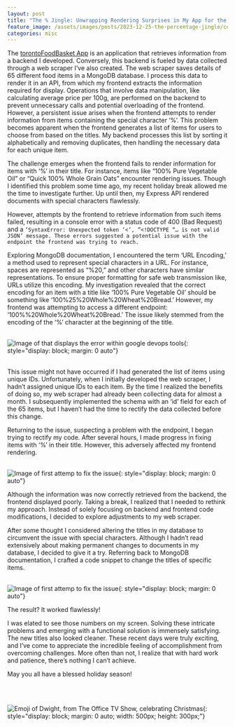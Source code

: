 ```yaml
---
layout: post
title: "The % Jingle: Unwrapping Rendering Surprises in My App for the Holidays"
feature_image: /assets/images/posts/2023-12-25-the-percentage-jingle/cover.png
categories: misc
---
```


The <a href="https://torontofoodbasket.com">torontoFoodBasket App</a> is an application that retrieves information from a backend I developed. Conversely, this backend is fueled by data collected through a web scraper I’ve also created. The web scraper saves details of 65 different food items in a MongoDB database. I process this data to render it in an API, from which my frontend extracts the information required for display. Operations that involve data manipulation, like calculating average price per 100g, are performed on the backend to prevent unnecessary calls and potential overloading of the frontend. However, a persistent issue arises when the frontend attempts to render information from items containing the special character ‘%’. This problem becomes apparent when the frontend generates a list of items for users to choose from based on the titles. My backend processes this list by sorting it alphabetically and removing duplicates, then handling the necessary data for each unique item.

The challenge emerges when the frontend fails to render information for items with ‘%’ in their title. For instance, items like “100% Pure Vegetable Oil” or “Quick 100% Whole Grain Oats” encounter rendering issues. Though I identified this problem some time ago, my recent holiday break allowed me the time to investigate further. Up until then, my Express API rendered documents with special characters flawlessly.

However, attempts by the frontend to retrieve information from such items failed, resulting in a console error with a status code of 400 (Bad Request) and a `‘SyntaxError: Unexpected token ‘<‘, “<!DOCTYPE “… is not valid JSON’ message. These errors suggested a potential issue with the endpoint the frontend was trying to reach.`

Exploring MongoDB documentation, I encountered the term ‘URL Encoding,’ a method used to represent special characters in a URL. For instance, spaces are represented as “%20,” and other characters have similar representations. To ensure proper formatting for safe web transmission like, URLs utilize this encoding. My investigation revealed that the correct encoding for an item with a title like ‘100% Pure Vegetable Oil’ should be something like ‘100%25%20Whole%20Wheat%20Bread.’ However, my frontend was attempting to access a different endpoint: ‘100%%20Whole%20Wheat%20Bread.’ The issue likely stemmed from the encoding of the ‘%’ character at the beginning of the title.
<br>
<br>  


<!-- ![Image of that displays the error within google devops tools](/assets/images/posts/2023-12-25-the-percentage-jingle/cover.png){: style="display: block; margin: 0 auto"} -->

![Image of that displays the error within google devops tools]({{site.url}}/assets/images/posts/2023-12-25-the-percentage-jingle/cover.png){: style="display: block; margin: 0 auto"}

<br>
This issue might not have occurred if I had generated the list of items using unique IDs. Unfortunately, when I initially developed the web scraper, I hadn’t assigned unique IDs to each item. By the time I realized the benefits of doing so, my web scraper had already been collecting data for almost a month. I subsequently implemented the schema with an ‘id’ field for each of the 65 items, but I haven’t had the time to rectify the data collected before this change.

Returning to the issue, suspecting a problem with the endpoint, I began trying to rectify my code. After several hours, I made progress in fixing items with ‘%’ in their title. However, this adversely affected my frontend rendering.
<br>
<br>

<!-- ![Image of first attemp to fix the issue](/assets/images/posts/2023-12-25-the-percentage-jingle/firstFix.png){: style="display: block; margin: 0 auto"} -->

![Image of first attemp to fix the issue]({{site.url}}/assets/images/posts/2023-12-25-the-percentage-jingle/firstFix.png){: style="display: block; margin: 0 auto"}


Although the information was now correctly retrieved from the backend, the frontend displayed poorly. Taking a break, I realized that I needed to rethink my approach. Instead of solely focusing on backend and frontend code modifications, I decided to explore adjustments to my web scraper.

After some thought I considered altering the titles in my database to circumvent the issue with special characters. Although I hadn’t read extensively about making permanent changes to documents in my database, I decided to give it a try. Referring back to MongoDB documentation, I crafted a code snippet to change the titles of specific items.
<br>
<br>

<!-- ![Image of first attemp to fix the issue](/assets/images/posts/2023-12-25-the-percentage-jingle/function.png){: style="display: block; margin: 0 auto"} -->

![Image of first attemp to fix the issue]({{site.url}}/assets/images/posts/2023-12-25-the-percentage-jingle/function.png){: style="display: block; margin: 0 auto"}

The result? It worked flawlessly!

I was elated to see those numbers on my screen. Solving these intricate problems and emerging with a functional solution is immensely satisfying. The new titles also looked cleaner. These recent days were truly exciting, and I’ve come to appreciate the incredible feeling of accomplishment from overcoming challenges. More often than not, I realize that with hard work and patience, there’s nothing I can’t achieve.

May you all have a blessed holiday season!

<br>
<br>

<!-- ![Emoji of Dwight, from The Office TV Show, celebrating Christmas](/assets/images/posts/2023-12-25-the-percentage-jingle/dwight-christmas.gif){: style="display: block; margin: 0 auto; width: 500px; height: 300px;"} -->


![Emoji of Dwight, from The Office TV Show, celebrating Christmas]({{site.url}}/assets/images/posts/2023-12-25-the-percentage-jingle/dwight-christmas.gif){: style="display: block; margin: 0 auto; width: 500px; height: 300px;"}



